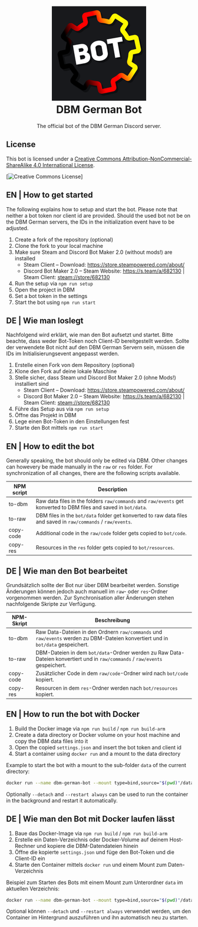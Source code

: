 <h1 align="center">
   <img src="res/v3/dbm-german-bot.png" alt="DBM German Bot Logo" width="256em"><br>
   DBM German Bot
</h1>

<p align="center">The official bot of the DBM German Discord server.</p>

## License

This bot is licensed under a
[Creative Commons Attribution-NonCommercial-ShareAlike 4.0 International License][Licence-CC-BY-NC-SA].

[![Creative Commons License](https://i.creativecommons.org/l/by-nc-sa/4.0/88x31.png)]

## EN | How to get started

The following explains how to setup and start the bot. Please note that neither a bot token nor client id are provided.
Should the used bot not be on the DBM German servers, the IDs in the initialization event have to be adjusted.

1. Create a fork of the repository (optional)
2. Clone the fork to your local machine
3. Make sure Steam and Discord Bot Maker 2.0 (without mods!) are installed
   - Steam Client – Download: <https://store.steampowered.com/about/>
   - Discord Bot Maker 2.0 – Steam Website: <https://s.team/a/682130> | Steam Client: <steam://store/682130>
4. Run the setup via `npm run setup`
5. Open the project in DBM
6. Set a bot token in the settings
7. Start the bot using `npm run start`

## DE | Wie man loslegt

Nachfolgend wird erklärt, wie man den Bot aufsetzt und startet. Bitte beachte, dass weder Bot-Token
noch Client-ID bereitgestellt werden. Sollte der verwendete Bot nicht auf den DBM German Servern sein,
müssen die IDs im Initialisierungsevent angepasst werden.

1. Erstelle einen Fork von dem Repository (optional)
2. Klone den Fork auf deine lokale Maschine
3. Stelle sicher, dass Steam und Discord Bot Maker 2.0 (ohne Mods!) installiert sind
   - Steam Client – Download: <https://store.steampowered.com/about/>
   - Discord Bot Maker 2.0 – Steam Website: <https://s.team/a/682130> | Steam Client: <steam://store/682130>
4. Führe das Setup aus via `npm run setup`
5. Öffne das Projekt in DBM
6. Lege einen Bot-Token in den Einstellungen fest
7. Starte den Bot mittels `npm run start`

## EN | How to edit the bot

Generally speaking, the bot should only be edited via DBM. Other changes can howevery be made manually in the `raw`
or `res` folder. For synchronization of all changes, there are the following scripts available.

| NPM script | Description                                                                                                       |
|------------|-------------------------------------------------------------------------------------------------------------------|
| to-dbm     | Raw data files in the folders `raw/commands` and `raw/events` get konverted to DBM files and saved in `bot/data`. |
| to-raw     | DBM files in the `bot/data` folder get konverted to raw data files and saved in `raw/commands` / `raw/events`.    |
| copy-code  | Additional code in the `raw/code` folder gets copied to `bot/code`.                                               |
| copy-res   | Resources in the `res` folder gets copied to `bot/resources`.                                                     |

## DE | Wie man den Bot bearbeitet

Grundsätzlich sollte der Bot nur über DBM bearbeitet werden. Sonstige Änderungen können jedoch auch manuell im `raw`-
oder `res`-Ordner vorgenommen werden. Zur Synchronisation aller Änderungen stehen nachfolgende Skripte zur Verfügung.

| NPM-Skript | Beschreibung                                                                                                                     |
|------------|----------------------------------------------------------------------------------------------------------------------------------|
| to-dbm     | Raw Data-Dateien in den Ordnern `raw/commands` und `raw/events` werden zu DBM-Dateien konvertiert und in `bot/data` gespeichert. |
| to-raw     | DBM-Dateien in dem `bot/data`-Ordner werden zu Raw Data-Dateien konvertiert und in `raw/commands` / `raw/events` gespeichert.    |
| copy-code  | Zusätzlicher Code in dem `raw/code`-Ordner wird nach `bot/code` kopiert.                                                         |
| copy-res   | Resourcen in dem `res`-Ordner werden nach `bot/resources` kopiert.                                                               |

## EN | How to run the bot with Docker

1. Build the Docker image via `npm run build` / `npm run build-arm`
2. Create a data directory or Docker volume on your host machine and copy the DBM data files into it
3. Open the copied `settings.json` and insert the bot token and client id
4. Start a container using `docker run` and a mount to the data directory

Example to start the bot with a mount to the sub-folder `data` of the current directory:

```sh
docker run --name dbm-german-bot --mount type=bind,source="$(pwd)"/data,target=/home/node/app/data dbm-german-bot:3.1.0
```

Optionally `--detach` and `--restart always` can be used to run the container in the background
and restart it automatically.

## DE | Wie man den Bot mit Docker laufen lässt

1. Baue das Docker-Image via `npm run build` / `npm run build-arm`
2. Erstelle ein Daten-Verzeichnis oder Docker-Volume auf deinem Host-Rechner und kopiere die DBM-Datendateien hinein
3. Öffne die kopierte `settings.json` und füge den Bot-Token und die Client-ID ein
4. Starte den Container mittels `docker run` und einem Mount zum Daten-Verzeichnis

Beispiel zum Starten des Bots mit einem Mount zum Unterordner `data` im aktuellen Verzeichnis:

```sh
docker run --name dbm-german-bot --mount type=bind,source="$(pwd)"/data,target=/home/node/app/data dbm-german-bot:3.1.0
```

Optional können `--detach` und `--restart always` verwendet werden, um den Container im Hintergrund auszuführen
und ihn automatisch neu zu starten.

[Licence-CC-BY-NC-SA]: https://creativecommons.org/licenses/by-nc-sa/4.0/
